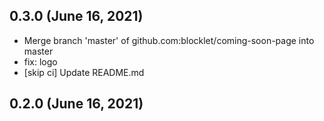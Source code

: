 ## 0.3.0 (June 16, 2021)

- Merge branch 'master' of github.com:blocklet/coming-soon-page into master
- fix: logo
- [skip ci] Update README.md

## 0.2.0 (June 16, 2021)



